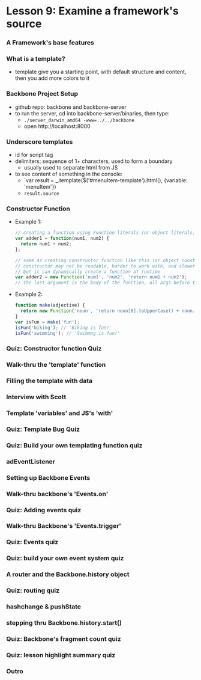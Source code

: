 # Lesson 9: Examine a framework's source

### A Framework's base features
### What is a template?
* template give you a starting point, with default structure and content, then you add more colors to it

### Backbone Project Setup
* github repo: backbone and backbone-server
* to run the server, cd into backbone-server/binaries, then type:
  * `./server_darwin_amd64 -www=../../backbone`
  * open http://localhost:8000

### Underscore templates
* id for script tag
* delimiters: sequence of 1+ characters, used to form a boundary
  * usually used to separate html from JS
* to see content of something in the console:
  * `var result = _.template($('#menuItem-template').html(), {variable: 'menuItem'})
  * `result.source`

### Constructor Function
* Example 1:
  ```js
  // creating a function using Function literals (or object literals, or array literals)
  var adder1 = function(num1, num2) {
    return num1 + num2;
  };

  // same as creating constructor function like this (or object constructor, or array constructor):
  // constructor may not be readable, harder to work with, and slower
  // but it can dynamically create a function at runtime
  var adder2 = new Function('num1', 'num2', 'return num1 + num2');
  // the last argument is the body of the function, all args before that is parameters
  ```
* Example 2:
  ```js
  function make(adjective) {
    return new Function('noun', 'return noun[0].toUpperCase() + noun.slice(1) + " is " + adjective + "!");
  }
  var isFun = make('fun');
  isFun('biking'); // 'Biking is fun!'
  isFun('swimming'); // 'Swimmng is fun!'
  ```

### Quiz: Constructor function Quiz
### Walk-thru the 'template' function

### Filling the template with data
### Interview with Scott
### Template 'variables' and JS's 'with'
### Quiz: Template Bug Quiz
### Quiz: Build your own templating function quiz
### adEventListener
### Setting up Backbone Events
### Walk-thru backbone's 'Events.on'
### Quiz: Adding events quiz
### Walk-thru Backbone's 'Events.trigger'
### Quiz: Events quiz
### Quiz: build your own event system quiz
### A router and the Backbone.history object
### Quiz: routing quiz
### hashchange & pushState
### stepping thru Backbone.history.start()
### Quiz: Backbone's fragment count quiz
### Quiz: lesson highlight summary quiz
### Outro
